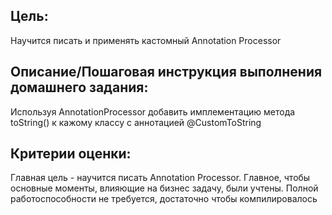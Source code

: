 ## Цель:
Научится писать и применять кастомный Annotation Processor


## Описание/Пошаговая инструкция выполнения домашнего задания:
Используя AnnotationProcessor добавить имплементацию метода toString() к кажому классу с аннотацией @CustomToString


## Критерии оценки:
Главная цель - научится писать Annotation Processor. Главное, чтобы основные моменты, влияющие на бизнес задачу, были учтены. Полной работоспособности не требуется, достаточно чтобы компилировалось